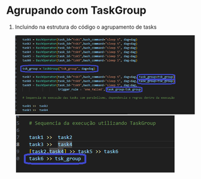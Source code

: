 # Agrupando com TaskGroup

1) Incluindo na estrutura do código o agrupamento de tasks

   <img src="https://github.com/JosiTubaroski/Agrupando_com_task_group/blob/main/img/task_group_codigo1.png">

   <img src="https://github.com/JosiTubaroski/Agrupando_com_task_group/blob/main/img/task_group_codigo2.png">

  

   
